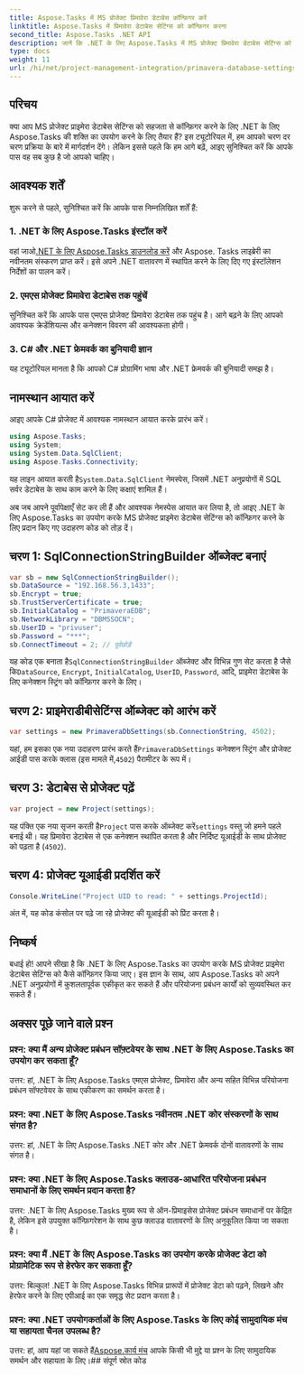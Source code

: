 ```yaml
---
title: Aspose.Tasks में MS प्रोजेक्ट प्रिमावेरा डेटाबेस कॉन्फ़िगर करें
linktitle: Aspose.Tasks में प्रिमावेरा डेटाबेस सेटिंग्स को कॉन्फ़िगर करना
second_title: Aspose.Tasks .NET API
description: जानें कि .NET के लिए Aspose.Tasks में MS प्रोजेक्ट प्रिमावेरा डेटाबेस सेटिंग्स को आसानी से कैसे कॉन्फ़िगर करें। अपने प्रोजेक्ट प्रबंधन कार्यों को सुव्यवस्थित करें।
type: docs
weight: 11
url: /hi/net/project-management-integration/primavera-database-settings/
---
```

## परिचय
क्या आप MS प्रोजेक्ट प्राइमेरा डेटाबेस सेटिंग्स को सहजता से कॉन्फ़िगर करने के लिए .NET के लिए Aspose.Tasks की शक्ति का उपयोग करने के लिए तैयार हैं? इस ट्यूटोरियल में, हम आपको चरण दर चरण प्रक्रिया के बारे में मार्गदर्शन देंगे। लेकिन इससे पहले कि हम आगे बढ़ें, आइए सुनिश्चित करें कि आपके पास वह सब कुछ है जो आपको चाहिए।
## आवश्यक शर्तें
शुरू करने से पहले, सुनिश्चित करें कि आपके पास निम्नलिखित शर्तें हैं:
### 1. .NET के लिए Aspose.Tasks इंस्टॉल करें
 वहां जाओ[.NET के लिए Aspose.Tasks डाउनलोड करें](https://releases.aspose.com/tasks/net/) और Aspose. Tasks लाइब्रेरी का नवीनतम संस्करण प्राप्त करें। इसे अपने .NET वातावरण में स्थापित करने के लिए दिए गए इंस्टॉलेशन निर्देशों का पालन करें।
### 2. एमएस प्रोजेक्ट प्रिमावेरा डेटाबेस तक पहुंचें
सुनिश्चित करें कि आपके पास एमएस प्रोजेक्ट प्रिमावेरा डेटाबेस तक पहुंच है। आगे बढ़ने के लिए आपको आवश्यक क्रेडेंशियल्स और कनेक्शन विवरण की आवश्यकता होगी।
### 3. C# और .NET फ्रेमवर्क का बुनियादी ज्ञान
यह ट्यूटोरियल मानता है कि आपको C# प्रोग्रामिंग भाषा और .NET फ्रेमवर्क की बुनियादी समझ है।

## नामस्थान आयात करें
आइए आपके C# प्रोजेक्ट में आवश्यक नामस्थान आयात करके प्रारंभ करें।

```csharp
using Aspose.Tasks;
using System;
using System.Data.SqlClient;
using Aspose.Tasks.Connectivity;

```
 यह लाइन आयात करती है`System.Data.SqlClient` नेमस्पेस, जिसमें .NET अनुप्रयोगों में SQL सर्वर डेटाबेस के साथ काम करने के लिए कक्षाएं शामिल हैं।

अब जब आपने पूर्वापेक्षाएँ सेट कर ली हैं और आवश्यक नेमस्पेस आयात कर लिया है, तो आइए .NET के लिए Aspose.Tasks का उपयोग करके MS प्रोजेक्ट प्राइमेरा डेटाबेस सेटिंग्स को कॉन्फ़िगर करने के लिए प्रदान किए गए उदाहरण कोड को तोड़ दें।
## चरण 1: SqlConnectionStringBuilder ऑब्जेक्ट बनाएं
```csharp
var sb = new SqlConnectionStringBuilder();
sb.DataSource = "192.168.56.3,1433";
sb.Encrypt = true;
sb.TrustServerCertificate = true;
sb.InitialCatalog = "PrimaveraEDB";
sb.NetworkLibrary = "DBMSSOCN";
sb.UserID = "privuser";
sb.Password = "***";
sb.ConnectTimeout = 2; // पूर्वछोड़ें
```
 यह कोड एक बनाता है`SqlConnectionStringBuilder` ऑब्जेक्ट और विभिन्न गुण सेट करता है जैसे कि`DataSource`, `Encrypt`, `InitialCatalog`, `UserID`, `Password`, आदि, प्राइमेरा डेटाबेस के लिए कनेक्शन स्ट्रिंग को कॉन्फ़िगर करने के लिए।
## चरण 2: प्राइमेराडीबीसेटिंग्स ऑब्जेक्ट को आरंभ करें
```csharp
var settings = new PrimaveraDbSettings(sb.ConnectionString, 4502);
```
यहां, हम इसका एक नया उदाहरण प्रारंभ करते हैं`PrimaveraDbSettings` कनेक्शन स्ट्रिंग और प्रोजेक्ट आईडी पास करके क्लास (इस मामले में,`4502`) पैरामीटर के रूप में।
## चरण 3: डेटाबेस से प्रोजेक्ट पढ़ें
```csharp
var project = new Project(settings);
```
 यह पंक्ति एक नया सृजन करती है`Project` पास करके ऑब्जेक्ट करें`settings` वस्तु जो हमने पहले बनाई थी। यह प्रिमावेरा डेटाबेस से एक कनेक्शन स्थापित करता है और निर्दिष्ट यूआईडी के साथ प्रोजेक्ट को पढ़ता है (`4502`).
## चरण 4: प्रोजेक्ट यूआईडी प्रदर्शित करें
```csharp
Console.WriteLine("Project UID to read: " + settings.ProjectId);
```
अंत में, यह कोड कंसोल पर पढ़े जा रहे प्रोजेक्ट की यूआईडी को प्रिंट करता है।

## निष्कर्ष
बधाई हो! आपने सीखा है कि .NET के लिए Aspose.Tasks का उपयोग करके MS प्रोजेक्ट प्राइमेरा डेटाबेस सेटिंग्स को कैसे कॉन्फ़िगर किया जाए। इस ज्ञान के साथ, आप Aspose.Tasks को अपने .NET अनुप्रयोगों में कुशलतापूर्वक एकीकृत कर सकते हैं और परियोजना प्रबंधन कार्यों को सुव्यवस्थित कर सकते हैं।
## अक्सर पूछे जाने वाले प्रश्न
### प्रश्न: क्या मैं अन्य प्रोजेक्ट प्रबंधन सॉफ़्टवेयर के साथ .NET के लिए Aspose.Tasks का उपयोग कर सकता हूँ?
उत्तर: हां, .NET के लिए Aspose.Tasks एमएस प्रोजेक्ट, प्रिमावेरा और अन्य सहित विभिन्न परियोजना प्रबंधन सॉफ्टवेयर के साथ एकीकरण का समर्थन करता है।
### प्रश्न: क्या .NET के लिए Aspose.Tasks नवीनतम .NET कोर संस्करणों के साथ संगत है?
उत्तर: हां, .NET के लिए Aspose.Tasks .NET कोर और .NET फ्रेमवर्क दोनों वातावरणों के साथ संगत है।
### प्रश्न: क्या .NET के लिए Aspose.Tasks क्लाउड-आधारित परियोजना प्रबंधन समाधानों के लिए समर्थन प्रदान करता है?
उत्तर: .NET के लिए Aspose.Tasks मुख्य रूप से ऑन-प्रिमाइसेस प्रोजेक्ट प्रबंधन समाधानों पर केंद्रित है, लेकिन इसे उपयुक्त कॉन्फ़िगरेशन के साथ कुछ क्लाउड वातावरणों के लिए अनुकूलित किया जा सकता है।
### प्रश्न: क्या मैं .NET के लिए Aspose.Tasks का उपयोग करके प्रोजेक्ट डेटा को प्रोग्रामेटिक रूप से हेरफेर कर सकता हूँ?
उत्तर: बिल्कुल! .NET के लिए Aspose.Tasks विभिन्न प्रारूपों में प्रोजेक्ट डेटा को पढ़ने, लिखने और हेरफेर करने के लिए एपीआई का एक समृद्ध सेट प्रदान करता है।
### प्रश्न: क्या .NET उपयोगकर्ताओं के लिए Aspose.Tasks के लिए कोई सामुदायिक मंच या सहायता चैनल उपलब्ध है?
 उत्तर: हां, आप यहां जा सकते हैं[Aspose.कार्य मंच](https://forum.aspose.com/c/tasks/15) आपके किसी भी मुद्दे या प्रश्न के लिए सामुदायिक समर्थन और सहायता के लिए।## संपूर्ण स्रोत कोड